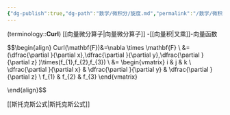 ```yaml
---
{"dg-publish":true,"dg-path":"数学/微积分/旋度.md","permalink":"/数学/微积分/旋度/","dgPassFrontmatter":true,"noteIcon":"","created":"2024-05-21T15:20:28.331+08:00","updated":"2024-08-30T12:30:11.986+08:00"}
---
```


(terminology::**Curl**)
[[向量微分算子\|向量微分算子]] -[[向量积\|叉乘]]-向量函数


$$\begin{align}
Curl(\mathbf{F})&=\nabla \times \mathbf{F} \\
&=(\dfrac{\partial }{\partial x},\dfrac{\partial }{\partial y},\dfrac{\partial }{\partial z} )\times(f_{1},f_{2},f_{3}) \\
&= 
\begin{vmatrix}
i & j & k \\
\dfrac{\partial }{\partial x} & \dfrac{\partial }{\partial y} & \dfrac{\partial }{\partial z} \\
f_{1} & f_{2} & f_{3}
\end{vmatrix} 

\end{align}$$

[[斯托克斯公式\|斯托克斯公式]]

